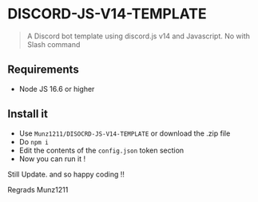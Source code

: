 # DISCORD-JS-V14-TEMPLATE

> A Discord bot template using discord.js v14 and Javascript. No with Slash command

## Requirements

- Node JS 16.6 or higher

## Install it

- Use `Munz1211/DISOCRD-JS-V14-TEMPLATE` or download the .zip file
- Do `npm i`
- Edit the contents of the `config.json` token section
- Now you can run it !

Still Update. and so happy coding !!

Regrads Munz1211

